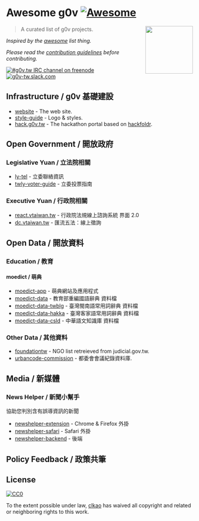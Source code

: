 # Awesome g0v [![Awesome](https://cdn.rawgit.com/sindresorhus/awesome/d7305f38d29fed78fa85652e3a63e154dd8e8829/media/badge.svg)](https://github.com/sindresorhus/awesome)

[<img src="https://g0v.github.io/style-guide/logo/square-icon/square-icon-white-128.png" align="right" width="128">](https://g0v.tw)

> A curated list of g0v projects.

*Inspired by the [awesome](https://github.com/sindresorhus/awesome) list thing.*

*Please read the [contribution guidelines](contributing.md) before contributing.*

[![#g0v.tw IRC channel on freenode](https://img.shields.io/badge/irc%20channel-%23g0v.tw%20on%20freenode-blue.svg)](http://webchat.freenode.net/?channels=g0v.tw)
[![g0v-tw.slack.com](http://join.g0v.today/badge.svg)](http://join.g0v.today)

[comment]: <> (LIST-BEGIN)

## Infrastructure / g0v 基礎建設

- [website](https://github.com/g0v/g0v.tw) - The web site.
- [style-guide](https://github.com/g0v/style-guide) - Logo & styles.
- [hack.g0v.tw](https://github.com/g0v/hack.g0v.tw) - The hackathon portal based on [hackfoldr](http://hackfoldr.org/).

## Open Government / 開放政府
### Legislative Yuan / 立法院相關

- [ly-tel](https://github.com/g0v/ly-tel) - 立委聯絡資訊
- [twly-voter-guide](https://github.com/g0v/twly-voter-guide) - 立委投票指南

### Executive Yuan / 行政院相關

- [react.vtaiwan.tw](https://github.com/g0v/react.vtaiwan.tw) - 行政院法規線上諮詢系統 界面 2.0
- [dc.vtaiwan.tw](https://github.com/g0v/dc.vtaiwan.tw) - 匯流五法：線上徵詢

## Open Data / 開放資料
### Education / 教育

#### moedict / 萌典

- [moedict-app](https://github.com/g0v/moedict-app) - 萌典網站及應用程式
- [moedict-data](https://github.com/g0v/moedict-data) - 教育部重編國語辭典 資料檔
- [moedict-data-twblg](https://github.com/g0v/moedict-data-twblg) - 臺灣閩南語常用詞辭典 資料檔
- [moedict-data-hakka](https://github.com/g0v/moedict-data-hakka) - 臺灣客家語常用詞辭典 資料檔
- [moedict-data-csld](https://github.com/g0v/moedict-data-csld) - 中華語文知識庫 資料檔

### Other Data / 其他資料

- [foundationtw](https://github.com/g0v/foundationtw) - NGO list retreieved from judicial.gov.tw.
- [urbancode-commission](https://github.com/g0v/urbancode-commission) - 都委會會議紀錄資料庫.



## Media / 新媒體

### News Helper / 新聞小幫手

協助您判別含有誤導資訊的新聞

- [newshelper-extension](https://github.com/g0v/newshelper-extension) - Chrome & Firefox 外掛
- [newshelper-safari](https://github.com/yllan/newshelper-safari) - Safari 外掛
- [newshelper-backend](https://github.com/g0v/newshelper-backend) - 後端

## Policy Feedback / 政策共筆

[comment]: <> (LIST-END)

## License

[![CC0](http://mirrors.creativecommons.org/presskit/buttons/88x31/svg/cc-zero.svg)](https://creativecommons.org/publicdomain/zero/1.0/)

To the extent possible under law, [clkao](https://github.com/clkao) has waived all copyright and related or neighboring rights to this work.
